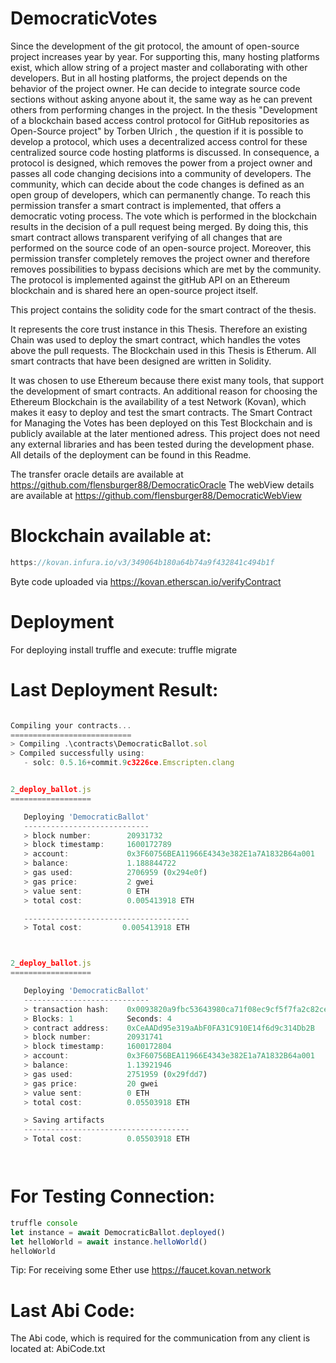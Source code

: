 # DemocraticVotes

Since the development of the git protocol, the amount of open-source project increases year by year.
For supporting this, many hosting platforms exist, which allow string of a project master and collaborating with other developers.
But in all hosting platforms, the project depends on the behavior of the project owner.
He can decide to integrate source code sections without asking anyone about it, the same way as he can prevent others from performing changes in the project.
In the thesis "Development of a blockchain based access control protocol for GitHub repositories as Open-Source project" by Torben Ulrich , the question if it is possible to develop a protocol, which uses a decentralized access control for these centralized source code hosting platforms is discussed.
In consequence, a protocol is designed, which removes the power from a project owner and passes all code changing decisions into a community of developers.
The community, which can decide about the code changes is defined as an open group of developers, which can permanently change.
To reach this permission transfer a smart contract is implemented, that offers a democratic voting process.
The vote which is performed in the blockchain results in the decision of a pull request being merged.
By doing this, this smart contract allows transparent verifying of all changes that are performed on the source code of an open-source project.
Moreover, this permission transfer completely removes the project owner and therefore removes possibilities to bypass decisions which are met by the community.
The protocol is implemented against the gitHub API on an Ethereum blockchain and is shared here an open-source project itself.


This project contains the solidity code for the smart contract of the thesis.


It represents the core trust instance in this Thesis.
Therefore an existing Chain was used to deploy the smart contract, which handles the votes above the pull requests.
The Blockchain used in this Thesis is Etherum.
All smart contracts that have been designed are written in Solidity.

It was chosen to use Ethereum because there exist many tools, that support the development of smart contracts.
An additional reason for choosing the Ethereum Blockchain is the availability of a test Network (Kovan), which makes it easy to deploy and test the smart contracts.
The Smart Contract for Managing the Votes has been deployed on this Test Blockchain and is publicly available at the later mentioned adress.
This project does not need any external libraries and has been tested during the development phase.
All details of the deployment can be found in this Readme.

The transfer oracle details are available at https://github.com/flensburger88/DemocraticOracle
The webView details are available at https://github.com/flensburger88/DemocraticWebView

# Blockchain available at:

```js
https://kovan.infura.io/v3/349064b180a64b74a9f432841c494b1f
```
Byte code uploaded via https://kovan.etherscan.io/verifyContract


# Deployment
For deploying install 
	truffle
and execute:
	truffle migrate

# Last Deployment Result:

```js

Compiling your contracts...
===========================
> Compiling .\contracts\DemocraticBallot.sol
> Compiled successfully using:
   - solc: 0.5.16+commit.9c3226ce.Emscripten.clang


2_deploy_ballot.js
==================

   Deploying 'DemocraticBallot'
   ----------------------------
   > block number:        20931732
   > block timestamp:     1600172789
   > account:             0x3F60756BEA11966E4343e382E1a7A1832B64a001
   > balance:             1.188844722
   > gas used:            2706959 (0x294e0f)
   > gas price:           2 gwei
   > value sent:          0 ETH
   > total cost:          0.005413918 ETH

   -------------------------------------
   > Total cost:         0.005413918 ETH



2_deploy_ballot.js
==================

   Deploying 'DemocraticBallot'
   ----------------------------
   > transaction hash:    0x0093820a9fbc53643980ca71f08ec9cf5f7fa2c82ce383029902e8822e3f3ea5
   > Blocks: 1            Seconds: 4
   > contract address:    0xCeAADd95e319aAbF0FA31C910E14f6d9c314Db2B
   > block number:        20931741
   > block timestamp:     1600172804
   > account:             0x3F60756BEA11966E4343e382E1a7A1832B64a001
   > balance:             1.13921946
   > gas used:            2751959 (0x29fdd7)
   > gas price:           20 gwei
   > value sent:          0 ETH
   > total cost:          0.05503918 ETH

   > Saving artifacts
   -------------------------------------
   > Total cost:          0.05503918 ETH




```

# For Testing Connection:

```js
truffle console
let instance = await DemocraticBallot.deployed()
let helloWorld = await instance.helloWorld()
helloWorld
```

Tip: For receiving some Ether use https://faucet.kovan.network



# Last Abi Code:
The Abi code, which is required for the communication from any client is located at:
AbiCode.txt

